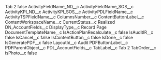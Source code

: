<?xml version="1.0" encoding="UTF-8"?>
<CustomMetadata xmlns="http://soap.sforce.com/2006/04/metadata" xmlns:xsi="http://www.w3.org/2001/XMLSchema-instance" xmlns:xsd="http://www.w3.org/2001/XMLSchema">
    <label>Tab 2</label>
    <protected>false</protected>
    <values>
        <field>ActivityFieldName_ND__c</field>
        <value xsi:nil="true"/>
    </values>
    <values>
        <field>ActivityFieldName_SOS__c</field>
        <value xsi:nil="true"/>
    </values>
    <values>
        <field>ActivityKPI_ND__c</field>
        <value xsi:nil="true"/>
    </values>
    <values>
        <field>ActivityKPI_SOS__c</field>
        <value xsi:nil="true"/>
    </values>
    <values>
        <field>ActivityPDLFieldName__c</field>
        <value xsi:nil="true"/>
    </values>
    <values>
        <field>ActivityTSPFieldName__c</field>
        <value xsi:nil="true"/>
    </values>
    <values>
        <field>ColumnsNumber__c</field>
        <value xsi:nil="true"/>
    </values>
    <values>
        <field>ContentButtonLabel__c</field>
        <value xsi:nil="true"/>
    </values>
    <values>
        <field>ContentWorkspaceName__c</field>
        <value xsi:nil="true"/>
    </values>
    <values>
        <field>CurrentStatus__c</field>
        <value xsi:type="xsd:string">Realized</value>
    </values>
    <values>
        <field>DN_AccountFields__c</field>
        <value xsi:nil="true"/>
    </values>
    <values>
        <field>DisplayType__c</field>
        <value xsi:type="xsd:string">Record Page</value>
    </values>
    <values>
        <field>DocumentTemplateName__c</field>
        <value xsi:nil="true"/>
    </values>
    <values>
        <field>IsActionPlanRecalculate__c</field>
        <value xsi:type="xsd:boolean">false</value>
    </values>
    <values>
        <field>IsAuditIR__c</field>
        <value xsi:type="xsd:boolean">false</value>
    </values>
    <values>
        <field>IsCancel__c</field>
        <value xsi:type="xsd:boolean">false</value>
    </values>
    <values>
        <field>IsContentButton__c</field>
        <value xsi:type="xsd:boolean">false</value>
    </values>
    <values>
        <field>IsDone__c</field>
        <value xsi:type="xsd:boolean">false</value>
    </values>
    <values>
        <field>IsGeneratePDF__c</field>
        <value xsi:type="xsd:boolean">false</value>
    </values>
    <values>
        <field>LayoutId__c</field>
        <value xsi:type="xsd:string">Audit</value>
    </values>
    <values>
        <field>PDFButtonLabel__c</field>
        <value xsi:nil="true"/>
    </values>
    <values>
        <field>PDFParentObject__c</field>
        <value xsi:nil="true"/>
    </values>
    <values>
        <field>PDL_AccountFields__c</field>
        <value xsi:nil="true"/>
    </values>
    <values>
        <field>TabLabel__c</field>
        <value xsi:type="xsd:string">Tab 2</value>
    </values>
    <values>
        <field>TabOrder__c</field>
        <value xsi:nil="true"/>
    </values>
    <values>
        <field>isPhoto__c</field>
        <value xsi:type="xsd:boolean">false</value>
    </values>
</CustomMetadata>
